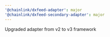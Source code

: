 ```yaml
---
'@chainlink/dxfeed-adapter': major
'@chainlink/dxfeed-secondary-adapter': major
---
```


Upgraded adapter from v2 to v3 framework

